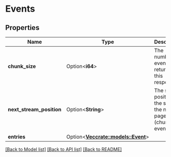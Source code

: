 # Events

## Properties

Name | Type | Description | Notes
------------ | ------------- | ------------- | -------------
**chunk_size** | Option<**i64**> | The number of events returned in this response. | [optional]
**next_stream_position** | Option<**String**> | The stream position of the start of the next page (chunk) of events. | [optional]
**entries** | Option<[**Vec<crate::models::Event>**](Event.md)> |  | [optional]

[[Back to Model list]](../README.md#documentation-for-models) [[Back to API list]](../README.md#documentation-for-api-endpoints) [[Back to README]](../README.md)


